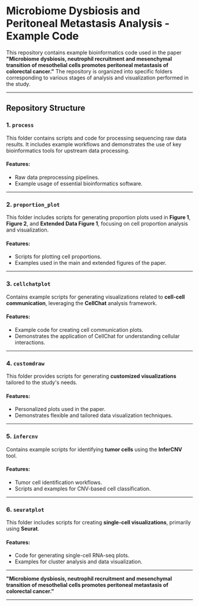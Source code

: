 # Microbiome Dysbiosis and Peritoneal Metastasis Analysis - Example Code

This repository contains example bioinformatics code used in the paper **"Microbiome dysbiosis, neutrophil recruitment and mesenchymal transition of mesothelial cells promotes peritoneal metastasis of colorectal cancer."** The repository is organized into specific folders corresponding to various stages of analysis and visualization performed in the study.

---

## Repository Structure

### 1. `process`
This folder contains scripts and code for processing sequencing raw data results. It includes example workflows and demonstrates the use of key bioinformatics tools for upstream data processing.

#### Features:
- Raw data preprocessing pipelines.
- Example usage of essential bioinformatics software.

---

### 2. `proportion_plot`
This folder includes scripts for generating proportion plots used in **Figure 1**, **Figure 2**, and **Extended Data Figure 1**, focusing on cell proportion analysis and visualization.

#### Features:
- Scripts for plotting cell proportions.
- Examples used in the main and extended figures of the paper.

---

### 3. `cellchatplot`
Contains example scripts for generating visualizations related to **cell-cell communication**, leveraging the **CellChat** analysis framework.

#### Features:
- Example code for creating cell communication plots.
- Demonstrates the application of CellChat for understanding cellular interactions.

---

### 4. `customdraw`
This folder provides scripts for generating **customized visualizations** tailored to the study's needs.

#### Features:
- Personalized plots used in the paper.
- Demonstrates flexible and tailored data visualization techniques.

---

### 5. `infercnv`
Contains example scripts for identifying **tumor cells** using the **InferCNV** tool.

#### Features:
- Tumor cell identification workflows.
- Scripts and examples for CNV-based cell classification.

---

### 6. `seuratplot`
This folder includes scripts for creating **single-cell visualizations**, primarily using **Seurat**.

#### Features:
- Code for generating single-cell RNA-seq plots.
- Examples for cluster analysis and data visualization.

---



**"Microbiome dysbiosis, neutrophil recruitment and mesenchymal transition of mesothelial cells promotes peritoneal metastasis of colorectal cancer."**

---


